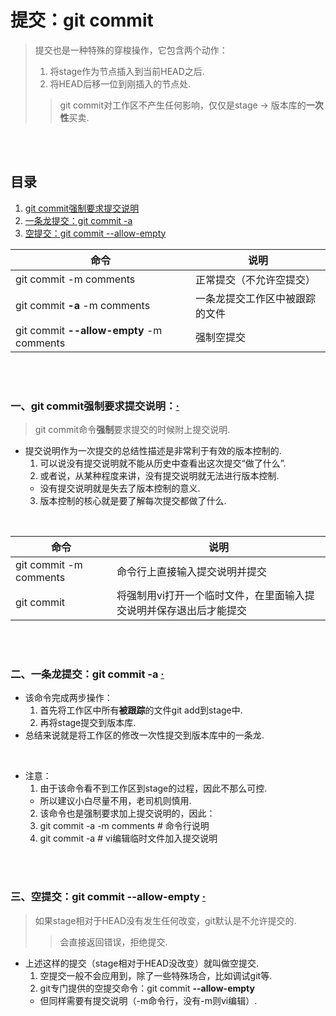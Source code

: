 # 提交：git commit
> 提交也是一种特殊的穿梭操作，它包含两个动作：
>
>   1. 将stage作为节点插入到当前HEAD之后.
>   2. 将HEAD后移一位到刚插入的节点处.
>
>> git commit对工作区不产生任何影响，仅仅是stage -> 版本库的**一次性**买卖.

<br><br>

## 目录
1. [git commit强制要求提交说明](#一git-commit强制要求提交说明)
2. [一条龙提交：git commit -a](#二一条龙提交git-commit--a--)
3. [空提交：git commit --allow-empty](#三空提交git-commit---allow-empty--)

| 命令 | 说明 |
| --- | --- |
| git commit -m comments | 正常提交（不允许空提交）|
| git commit **-a** -m comments | 一条龙提交工作区中被跟踪的文件 |
| git commit **--allow-empty** -m comments | 强制空提交 |

<br><br>

### 一、git commit强制要求提交说明：[·](#目录)
> git commit命令**强制**要求提交的时候附上提交说明.

- 提交说明作为一次提交的总结性描述是非常利于有效的版本控制的.
  1. 可以说没有提交说明就不能从历史中查看出这次提交“做了什么”.
  2. 或者说，从某种程度来讲，没有提交说明就无法进行版本控制.
    - 没有提交说明就是失去了版本控制的意义.
  3. 版本控制的核心就是要了解每次提交都做了什么.

<br>

| 命令 | 说明 |
| --- | --- |
| git commit -m comments | 命令行上直接输入提交说明并提交 |
| git commit | 将强制用vi打开一个临时文件，在里面输入提交说明并保存退出后才能提交 |

<br><br>

### 二、一条龙提交：git commit -a  [·](#目录)

- 该命令完成两步操作：
  1. 首先将工作区中所有**被跟踪**的文件git add到stage中.
  2. 再将stage提交到版本库.
- 总结来说就是将工作区的修改一次性提交到版本库中的一条龙.

<br>

- 注意：
  1. 由于该命令看不到工作区到stage的过程，因此不那么可控.
    - 所以建议小白尽量不用，老司机则慎用.
  2. 该命令也是强制要求加上提交说明的，因此：
    1. git commit -a -m comments   # 命令行说明
    2. git commit -a  # vi编辑临时文件加入提交说明

<br><br>

### 三、空提交：git commit --allow-empty  [·](#目录)
> 如果stage相对于HEAD没有发生任何改变，git默认是不允许提交的.
>> 会直接返回错误，拒绝提交.

- 上述这样的提交（stage相对于HEAD没改变）就叫做空提交.
  1. 空提交一般不会应用到，除了一些特殊场合，比如调试git等.
  2. git专门提供的空提交命令：git commit **--allow-empty**
    - 但同样需要有提交说明（-m命令行，没有-m则vi编辑）.
